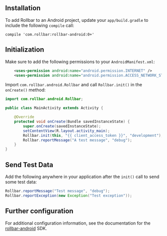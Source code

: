 ## Installation

To add Rollbar to an Android project, update your `app/build.gradle` to include the following `compile` call:
```
compile 'com.rollbar:rollbar-android:0+'
```

## Initialization

Make sure to add the following permissions to your `AndroidManifest.xml`:
```xml
    <uses-permission android:name="android.permission.INTERNET" />
    <uses-permission android:name="android.permission.ACCESS_NETWORK_STATE" />
```



Import `com.rollbar.android.Rollbar` and call `Rollbar.init()` in the `onCreate()` method:
``` java
import com.rollbar.android.Rollbar;

public class MainActivity extends Activity {

    @Override
    protected void onCreate(Bundle savedInstanceState) {
        super.onCreate(savedInstanceState);
        setContentView(R.layout.activity_main);
        Rollbar.init(this, "{{ client_access_token }}", "development");
        Rollbar.reportMessage("A test message", "debug");
    }
}
```

## Send Test Data

Add the following anywhere in your application after the `init()` call to send some test data:
``` java
Rollbar.reportMessage("Test message", "debug");
Rollbar.reportException(new Exception("Test exception"));       
```

## Further configuration

For additional configuration information, see the documentation for the <a href="https://rollbar.com/docs/notifier/rollbar-android " target="_blank" rel="noopener">rollbar-android</a> SDK.
